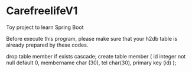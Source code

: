 # CarefreelifeV1
Toy project to learn Spring Boot

Before execute this program, 
please make sure that your h2db table is already prepared by these codes.

<h2db table>

drop table member if exists cascade;
create table member (
id integer not null default 0,
membername char (30),
tel char(30),
primary key (id)
);
